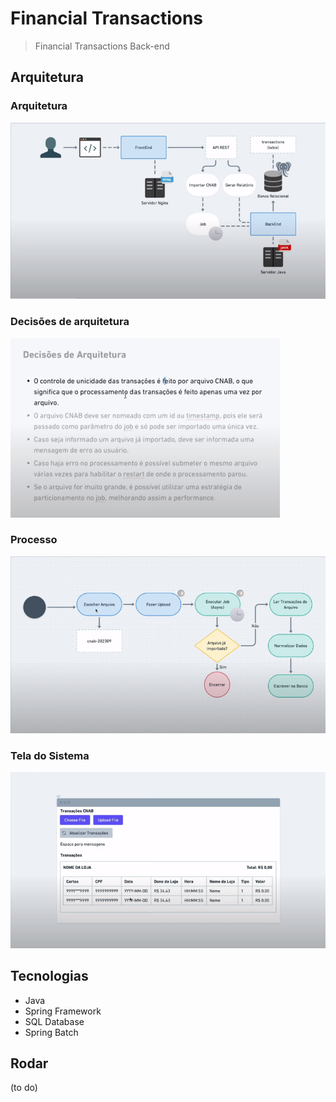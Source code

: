 # Financial Transactions

> Financial Transactions Back-end

## Arquitetura

### Arquitetura

![Arquitetura 01](/files/arquitetura-01.png)

### Decisões de arquitetura

![Arquitetura 02](/files/arquitetura-02.png)

### Processo

![Processos](/files/processos-01.png)

### Tela do Sistema

![Tela do Sistema](/files/tela-sistema-01.png)

## Tecnologias

- Java
- Spring Framework
- SQL Database
- Spring Batch

## Rodar

(to do)
